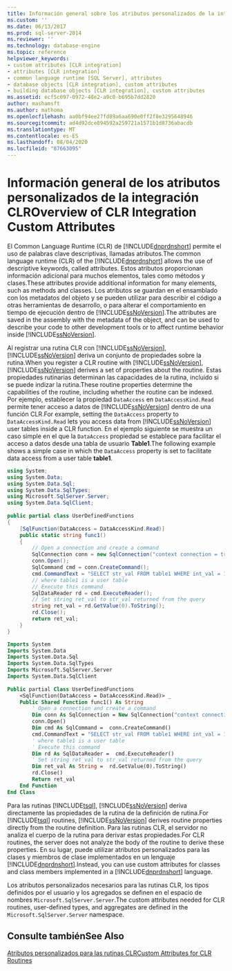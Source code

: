 ```yaml
---
title: Información general sobre los atributos personalizados de la integración CLR | Microsoft Docs
ms.custom: ''
ms.date: 06/13/2017
ms.prod: sql-server-2014
ms.reviewer: ''
ms.technology: database-engine
ms.topic: reference
helpviewer_keywords:
- custom attributes [CLR integration]
- attributes [CLR integration]
- common language runtime [SQL Server], attributes
- database objects [CLR integration], custom attributes
- building database objects [CLR integration], custom attributes
ms.assetid: ecf5c097-0972-48e2-a9c0-b695b7dd2820
author: mashamsft
ms.author: mathoma
ms.openlocfilehash: aa0bf94ee27fd89a6aa690e0ff2f8e3295648946
ms.sourcegitcommit: ad4d92dce894592a259721a1571b1d8736abacdb
ms.translationtype: MT
ms.contentlocale: es-ES
ms.lasthandoff: 08/04/2020
ms.locfileid: "87663095"
---
```

# <a name="overview-of-clr-integration-custom-attributes"></a><span data-ttu-id="b69be-102">Información general de los atributos personalizados de la integración CLR</span><span class="sxs-lookup"><span data-stu-id="b69be-102">Overview of CLR Integration Custom Attributes</span></span>
  <span data-ttu-id="b69be-103">El Common Language Runtime (CLR) de [!INCLUDE[dnprdnshort](../../includes/dnprdnshort-md.md)] permite el uso de palabras clave descriptivas, llamadas atributos.</span><span class="sxs-lookup"><span data-stu-id="b69be-103">The common language runtime (CLR) of the [!INCLUDE[dnprdnshort](../../includes/dnprdnshort-md.md)] allows the use of descriptive keywords, called attributes.</span></span> <span data-ttu-id="b69be-104">Estos atributos proporcionan información adicional para muchos elementos, tales como métodos y clases.</span><span class="sxs-lookup"><span data-stu-id="b69be-104">These attributes provide additional information for many elements, such as methods and classes.</span></span> <span data-ttu-id="b69be-105">Los atributos se guardan en el ensamblado con los metadatos del objeto y se pueden utilizar para describir el código a otras herramientas de desarrollo, o para alterar el comportamiento en tiempo de ejecución dentro de [!INCLUDE[ssNoVersion](../../includes/ssnoversion-md.md)].</span><span class="sxs-lookup"><span data-stu-id="b69be-105">The attributes are saved in the assembly with the metadata of the object, and can be used to describe your code to other development tools or to affect runtime behavior inside [!INCLUDE[ssNoVersion](../../includes/ssnoversion-md.md)].</span></span>  
  
 <span data-ttu-id="b69be-106">Al registrar una rutina CLR con [!INCLUDE[ssNoVersion](../../includes/ssnoversion-md.md)], [!INCLUDE[ssNoVersion](../../includes/ssnoversion-md.md)] deriva un conjunto de propiedades sobre la rutina.</span><span class="sxs-lookup"><span data-stu-id="b69be-106">When you register a CLR routine with [!INCLUDE[ssNoVersion](../../includes/ssnoversion-md.md)], [!INCLUDE[ssNoVersion](../../includes/ssnoversion-md.md)] derives a set of properties about the routine.</span></span> <span data-ttu-id="b69be-107">Estas propiedades rutinarias determinan las capacidades de la rutina, incluido si se puede indizar la rutina.</span><span class="sxs-lookup"><span data-stu-id="b69be-107">These routine properties determine the capabilities of the routine, including whether the routine can be indexed.</span></span> <span data-ttu-id="b69be-108">Por ejemplo, establecer la propiedad `DataAccess` en `DataAccessKind.Read` permite tener acceso a datos de [!INCLUDE[ssNoVersion](../../includes/ssnoversion-md.md)] dentro de una función CLR.</span><span class="sxs-lookup"><span data-stu-id="b69be-108">For example, setting the `DataAccess` property to `DataAccessKind.Read` lets you access data from [!INCLUDE[ssNoVersion](../../includes/ssnoversion-md.md)] user tables inside a CLR function.</span></span> <span data-ttu-id="b69be-109">En el ejemplo siguiente se muestra un caso simple en el que la `DataAccess` propiedad se establece para facilitar el acceso a datos desde una tabla de usuario **Table1**.</span><span class="sxs-lookup"><span data-stu-id="b69be-109">The following example shows a simple case in which the `DataAccess` property is set to facilitate data access from a user table **table1**.</span></span>  
  
```csharp  
using System;  
using System.Data;  
using System.Data.Sql;  
using System.Data.SqlTypes;  
using Microsoft.SqlServer.Server;  
using System.Data.SqlClient;  
  
public partial class UserDefinedFunctions  
{  
    [SqlFunction(DataAccess = DataAccessKind.Read)]  
    public static string func1()  
    {  
        // Open a connection and create a command  
        SqlConnection conn = new SqlConnection("context connection = true");  
        conn.Open();  
        SqlCommand cmd = conn.CreateCommand();  
        cmd.CommandText = "SELECT str_val FROM table1 WHERE int_val = 10";  
        // where table1 is a user table  
        // Execute this command   
        SqlDataReader rd = cmd.ExecuteReader();  
        // Set string ret_val to str_val returned from the query  
        string ret_val = rd.GetValue(0).ToString();  
        rd.Close();  
        return ret_val;  
    }  
}  
```  
  
```vb  
Imports System  
Imports System.Data  
Imports System.Data.Sql  
Imports System.Data.SqlTypes  
Imports Microsoft.SqlServer.Server  
Imports System.Data.SqlClient  
  
Public partial Class UserDefinedFunctions  
    <SqlFunction(DataAccess = DataAccessKind.Read)> _   
    Public Shared Function func1() As String  
        ' Open a connection and create a command  
        Dim conn As SqlConnection = New SqlConnection("context connection = true")   
        conn.Open()  
        Dim cmd As SqlCommand =  conn.CreateCommand()   
        cmd.CommandText = "SELECT str_val FROM table1 WHERE int_val = 10"  
        ' where table1 is a user table  
        ' Execute this command   
        Dim rd As SqlDataReader =  cmd.ExecuteReader()   
        ' Set string ret_val to str_val returned from the query  
        Dim ret_val As String =  rd.GetValue(0).ToString()   
        rd.Close()  
        Return ret_val  
    End Function  
End Class  
```  
  
 <span data-ttu-id="b69be-110">Para las rutinas [!INCLUDE[tsql](../../includes/tsql-md.md)], [!INCLUDE[ssNoVersion](../../includes/ssnoversion-md.md)] deriva directamente las propiedades de la rutina de la definición de rutina.</span><span class="sxs-lookup"><span data-stu-id="b69be-110">For [!INCLUDE[tsql](../../includes/tsql-md.md)] routines, [!INCLUDE[ssNoVersion](../../includes/ssnoversion-md.md)] derives routine properties directly from the routine definition.</span></span> <span data-ttu-id="b69be-111">Para las rutinas CLR, el servidor no analiza el cuerpo de la rutina para derivar estas propiedades.</span><span class="sxs-lookup"><span data-stu-id="b69be-111">For CLR routines, the server does not analyze the body of the routine to derive these properties.</span></span> <span data-ttu-id="b69be-112">En su lugar, puede utilizar atributos personalizados para las clases y miembros de clase implementados en un lenguaje [!INCLUDE[dnprdnshort](../../includes/dnprdnshort-md.md)].</span><span class="sxs-lookup"><span data-stu-id="b69be-112">Instead, you can use custom attributes for classes and class members implemented in a [!INCLUDE[dnprdnshort](../../includes/dnprdnshort-md.md)] language.</span></span>  
  
 <span data-ttu-id="b69be-113">Los atributos personalizados necesarios para las rutinas CLR, los tipos definidos por el usuario y los agregados se definen en el espacio de nombres `Microsoft.SqlServer.Server`.</span><span class="sxs-lookup"><span data-stu-id="b69be-113">The custom attributes needed for CLR routines, user-defined types, and aggregates are defined in the `Microsoft.SqlServer.Server` namespace.</span></span>  
  
## <a name="see-also"></a><span data-ttu-id="b69be-114">Consulte también</span><span class="sxs-lookup"><span data-stu-id="b69be-114">See Also</span></span>  
 [<span data-ttu-id="b69be-115">Atributos personalizados para las rutinas CLR</span><span class="sxs-lookup"><span data-stu-id="b69be-115">Custom Attributes for CLR Routines</span></span>](../../relational-databases/clr-integration/database-objects/clr-integration-custom-attributes-for-clr-routines.md)  
  
  
